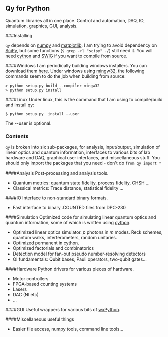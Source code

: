 Qy for Python
-------------

Quantum libraries all in one place. Control and automation, DAQ, IO, simulation, graphics, GUI, analysis.

###Installing 

`qy` depends on [numpy](http://numpy.org) and [matplotlib](http://matplotlib.org). I am trying to avoid dependency on [SciPy](http://scipy.org), but some functions (`$ grep -rl "scipy" ./`) still need it. You will need [cython](http://cython.org) and [SWIG](http://swig.org) if you want to compile from source.

####Windows
I am periodically building windows installers. You can download them [here](https://github.com/peteshadbolt/qy/tree/master/dist).
Under windows using [mingw32](http://www.mingw.org/), the following commands seem to do the job when building from source:

    > python setup.py build --compiler mingw32
    > python setup.py install

####Linux
Under linux, this is the command that I am using to compile/build and install qy:

    $ python setup.py  install --user

The --user is optional.

### Contents

`qy` is broken into six sub-packages, for analysis, input/output, simulation of linear optics and quantum information, interfaces to various bits of lab hardware and DAQ, graphical user interfaces, and miscellaneous stuff. You should only import the packages that you need - don't do `from qy import *`

####Analysis
Post-processing and analysis tools.
- Quantum metrics: quantum state fidelity, process fidelity, CHSH ...
- Classical metrics: Trace distance, statistical fidelity ...

####IO
Interface to non-standard binary formats.
- Fast interface to binary .COUNTED files from DPC-230

####Simulation
Optimized code for simulating linear quantum optics and quantum information, some of which is written using [cython](http://www.cython.org).
- Optimized linear optics simulator. *p* photons in *m* modes. Reck schemes, quantum walks, interferometers, random unitaries.
- Optimized permanent in cython.
- Optimized factorials and combinatorics
- Detection model for fan-out pseudo number-resolving detectors
- QI fundamentals: Qubit bases, Pauli operators, two-qubit gates...

####Hardware
Python drivers for various pieces of hardware.
- Motor controllers
- FPGA-based counting systems
- Lasers
- DAC (NI etc)
- ...

####GUI
Useful wrappers for various bits of [wxPython](http://wxpython.org).

####Miscellaneous useful things
- Easier file access, numpy tools, command line tools...

